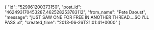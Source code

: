  {
   "id": "529961200373150",
   "post_id": "462493170453287_462528253783112",
   "from_name": "Pete Daoust",
   "message": "jUST SAW ONE FOR FREE IN ANOTHER THREAD....SO i'LL PASS :d",
   "created_time": "2013-06-26T21:01:41+0000"
 }
